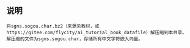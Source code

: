 ## 说明

	将sgns.sogou.char.bz2（来源见教材，或https://gitee.com/flycity/ai_tutorial_book_datafile）解压缩到本目录。
	解压缩的文件为sgns.sogou.char，存储所有中文字符嵌入向量。
